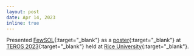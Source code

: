 ```yaml
---
layout: post
date: Apr 14, 2023
inline: true
---
```


Presented [FewSOL](https://irvlutd.github.io/FewSOL/){:target="_blank"} as a [poster](assets/pdf/FewSOL/posters/FewSOL_TEROS23_Poster.pdf){:target="_blank"} at [TEROS 2023](https://teros-texas.github.io){:target="_blank"} held at [Rice University](https://www.rice.edu){:target="_blank"}.